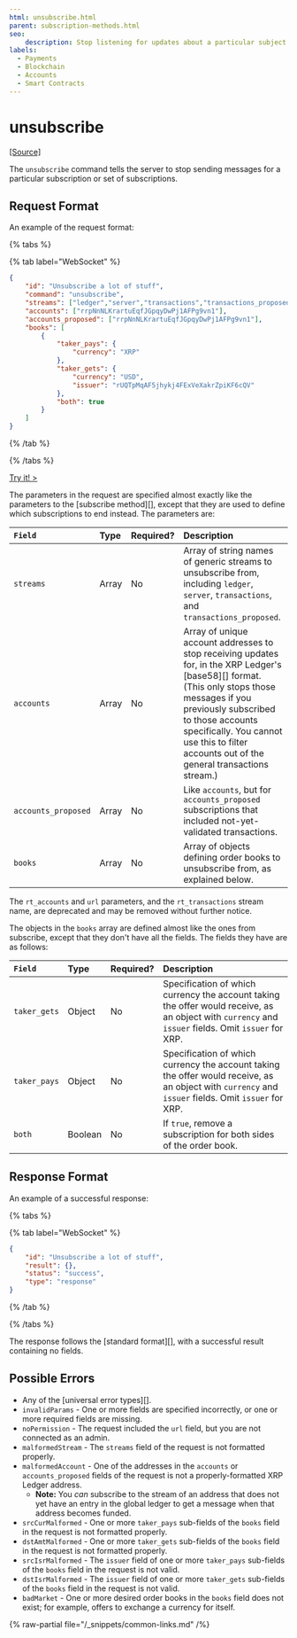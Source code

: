```yaml
---
html: unsubscribe.html
parent: subscription-methods.html
seo:
    description: Stop listening for updates about a particular subject.
labels:
  - Payments
  - Blockchain
  - Accounts
  - Smart Contracts
---
```

# unsubscribe

[[Source]](https://github.com/XRPLF/rippled/blob/master/src/ripple/rpc/handlers/Unsubscribe.cpp "Source")

The `unsubscribe` command tells the server to stop sending messages for a particular subscription or set of subscriptions.

## Request Format
An example of the request format:

{% tabs %}

{% tab label="WebSocket" %}
```json
{
    "id": "Unsubscribe a lot of stuff",
    "command": "unsubscribe",
    "streams": ["ledger","server","transactions","transactions_proposed"],
    "accounts": ["rrpNnNLKrartuEqfJGpqyDwPj1AFPg9vn1"],
    "accounts_proposed": ["rrpNnNLKrartuEqfJGpqyDwPj1AFPg9vn1"],
    "books": [
        {
            "taker_pays": {
                "currency": "XRP"
            },
            "taker_gets": {
                "currency": "USD",
                "issuer": "rUQTpMqAF5jhykj4FExVeXakrZpiKF6cQV"
            },
            "both": true
        }
    ]
}
```
{% /tab %}

{% /tabs %}

[Try it! >](/resources/dev-tools/websocket-api-tool#unsubscribe)

The parameters in the request are specified almost exactly like the parameters to the [subscribe method][], except that they are used to define which subscriptions to end instead. The parameters are:

| `Field`             | Type  | Required? | Description                                    |
|:--------------------|:------|:----------|:-----------------------------------------------|
| `streams`           | Array | No        | Array of string names of generic streams to unsubscribe from, including `ledger`, `server`, `transactions`, and `transactions_proposed`. |
| `accounts`          | Array | No        | Array of unique account addresses to stop receiving updates for, in the XRP Ledger's [base58][] format. (This only stops those messages if you previously subscribed to those accounts specifically. You cannot use this to filter accounts out of the general transactions stream.) |
| `accounts_proposed` | Array | No        | Like `accounts`, but for `accounts_proposed` subscriptions that included not-yet-validated transactions. |
| `books`             | Array | No        | Array of objects defining order books to unsubscribe from, as explained below. |

The `rt_accounts` and `url` parameters, and the `rt_transactions` stream name, are deprecated and may be removed without further notice.

The objects in the `books` array are defined almost like the ones from subscribe, except that they don't have all the fields. The fields they have are as follows:

| `Field`      | Type    | Required? | Description                                         |
|:-------------|:--------|:----------|:----------------------------------------------------|
| `taker_gets` | Object  | No        | Specification of which currency the account taking the offer would receive, as an object with `currency` and `issuer` fields. Omit `issuer` for XRP. |
| `taker_pays` | Object  | No        | Specification of which currency the account taking the offer would receive, as an object with `currency` and `issuer` fields. Omit `issuer` for XRP. |
| `both`       | Boolean | No        | If `true`, remove a subscription for both sides of the order book. |

## Response Format

An example of a successful response:

{% tabs %}

{% tab label="WebSocket" %}
```json
{
    "id": "Unsubscribe a lot of stuff",
    "result": {},
    "status": "success",
    "type": "response"
}
```
{% /tab %}

{% /tabs %}

The response follows the [standard format][], with a successful result containing no fields.

## Possible Errors

* Any of the [universal error types][].
* `invalidParams` - One or more fields are specified incorrectly, or one or more required fields are missing.
* `noPermission` - The request included the `url` field, but you are not connected as an admin.
* `malformedStream` - The `streams` field of the request is not formatted properly.
* `malformedAccount` - One of the addresses in the `accounts` or `accounts_proposed` fields of the request is not a properly-formatted XRP Ledger address.
    * **Note:** You _can_ subscribe to the stream of an address that does not yet have an entry in the global ledger to get a message when that address becomes funded.
* `srcCurMalformed` - One or more `taker_pays` sub-fields of the `books` field in the request is not formatted properly.
* `dstAmtMalformed` - One or more `taker_gets` sub-fields of the `books` field in the request is not formatted properly.
* `srcIsrMalformed` - The `issuer` field of one or more `taker_pays` sub-fields of the `books` field in the request is not valid.
* `dstIsrMalformed` - The `issuer` field of one or more `taker_gets` sub-fields of the `books` field in the request is not valid.
* `badMarket` - One or more desired order books in the `books` field does not exist; for example, offers to exchange a currency for itself.

{% raw-partial file="/_snippets/common-links.md" /%}
